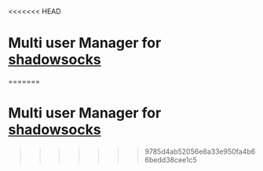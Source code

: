 <<<<<<< HEAD
# Multi user Manager for [shadowsocks](/shadowsocks/shadowsocks-libev)
=======
# Multi user Manager for [shadowsocks](https://github.com/shadowsocks/shadowsocks-libev)
>>>>>>> 9785d4ab52056e8a33e950fa4b66bedd38cee1c5
